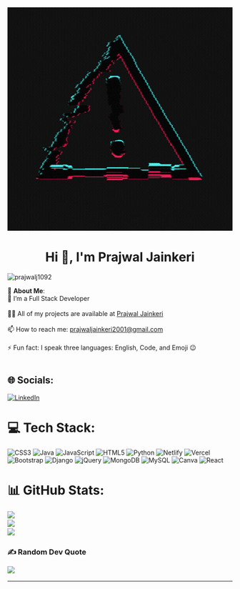 <img  alt="coding" height="500px" width="100%" src="https://github.com/PrajwalJ1092/PrajwalJ1092/blob/main/Black%20And%20Green%20Lined%20Style%20Coming%20Soon%20Instagram%20Post%20(5).gif">

<h1 align="center">Hi 👋, I'm Prajwal Jainkeri</h1>

<p align="left"> <img src="https://komarev.com/ghpvc/?username=prajwalj1092&label=Profile%20views&color=0e75b6&style=flat" alt="prajwalj1092" /> </p>

💫 **About Me**:<br>
🌱 I’m a Full Stack Developer <br><br>👨‍💻 All of my projects are available at <a href="https://github.com/PrajwalJ1092">Prajwal Jainkeri</a><br><br>📫 How to reach me: prajwaljainkeri2001@gmail.com<br><br>⚡ Fun fact: I speak three languages: English, Code, and Emoji 😉<br><br>

## 🌐 Socials:
[![LinkedIn](https://img.shields.io/badge/LinkedIn-%230077B5.svg?logo=linkedin&logoColor=white)](https://www.linkedin.com/in/prajwal-jainkeri-492434228/) 

# 💻 Tech Stack:
![CSS3](https://img.shields.io/badge/css3-%231572B6.svg?style=for-the-badge&logo=css3&logoColor=white) ![Java](https://img.shields.io/badge/java-%23ED8B00.svg?style=for-the-badge&logo=openjdk&logoColor=white) ![JavaScript](https://img.shields.io/badge/javascript-%23323330.svg?style=for-the-badge&logo=javascript&logoColor=%23F7DF1E) ![HTML5](https://img.shields.io/badge/html5-%23E34F26.svg?style=for-the-badge&logo=html5&logoColor=white) ![Python](https://img.shields.io/badge/python-3670A0?style=for-the-badge&logo=python&logoColor=ffdd54) ![Netlify](https://img.shields.io/badge/netlify-%23000000.svg?style=for-the-badge&logo=netlify&logoColor=#00C7B7) ![Vercel](https://img.shields.io/badge/vercel-%23000000.svg?style=for-the-badge&logo=vercel&logoColor=white) ![Bootstrap](https://img.shields.io/badge/bootstrap-%238511FA.svg?style=for-the-badge&logo=bootstrap&logoColor=white) ![Django](https://img.shields.io/badge/django-%23092E20.svg?style=for-the-badge&logo=django&logoColor=white) ![jQuery](https://img.shields.io/badge/jquery-%230769AD.svg?style=for-the-badge&logo=jquery&logoColor=white) ![MongoDB](https://img.shields.io/badge/MongoDB-%234ea94b.svg?style=for-the-badge&logo=mongodb&logoColor=white) ![MySQL](https://img.shields.io/badge/mysql-%2300000f.svg?style=for-the-badge&logo=mysql&logoColor=white) ![Canva](https://img.shields.io/badge/Canva-%2300C4CC.svg?style=for-the-badge&logo=Canva&logoColor=white) ![React](https://img.shields.io/badge/react-%2320232a.svg?style=for-the-badge&logo=react&logoColor=%2361DAFB)

# 📊 GitHub Stats:
![](https://github-readme-stats.vercel.app/api?username=PrajwalJ1092&theme=dark&hide_border=false&include_all_commits=true&count_private=true)<br/>
![](https://github-readme-streak-stats.herokuapp.com/?user=PrajwalJ1092&theme=dark&hide_border=false)<br/>
![](https://github-readme-stats.vercel.app/api/top-langs/?username=PrajwalJ1092&theme=dark&hide_border=false&include_all_commits=true&count_private=true&layout=compact)

### ✍ Random Dev Quote
![](https://quotes-github-readme.vercel.app/api?type=horizontal&theme=radical)

---

<!-- Proudly created with GPRM ( https://gprm.itsvg.in ) -->

